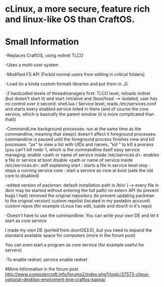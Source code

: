 # cLinux, a more secure, feature rich and linux-like OS than CraftOS.

# Small Information

-Replaces CraftOS, using rednet TLCO

-Uses a multi-user system

-Modified FS API (Forbid normal users from editing in critical folders)

-Load (in a kinda custom format) libraries and put them in _G

-2 hardcoded levels of threadmanagers
  first: TLCO level, reloads rednet (but doesn't start it) and start /vit/alive and /boot/load --> isolated, user has no control
         over it
  second: shell.lua / Service level, reads /etc/services.conf and starts every enabled service listed in there (and of course the
          core service, which is basically the parent window (it is more complicated than that))


-CommandLine
  background processes: run at the same time as the commandline, meaning that sleep() doesn't affect it
  foreground processes: commandline is paused until the foreground process finishes
  view and kill processes: "ps" to view a list with UIDs and names, "kill <uid>" to kill a process (you can't kill nmbr 1, which
                           is the commandline itself
  easy service managing:
          enable <path or name of service inside /etc/services.d>: enables a file or service at boot
          disable <path or name of service inside /etc/services.d>: self explaining
          start <path>: starts a file in service level
          stop <path>: stops a running service
          core <path or name of service>: start a service as core at boot (sets the old core to disabled)
          
-edited version of packman:
  default installation path is /bin/ (--> every file in /bin/ may be started without entering the full path)
  no extern API (to prevent bugs I had)
  removed the original repository (to prevent updating packman to the original version)
  custom repolist (located in my pastebin account)
  custom repos (for example cLinux has edit, luaide and doorX in it's repo)

-Doesn't have to use the commandline:
  You can write your own DE and let it start as core service
  
  I made my own DE (ported from doorOS3.0), but you need to expand the standard available space for computers (more in the
  forum post)
  
  You can even start a program as core service (for example useful for servers)
  
-To enable rednet:
  service enable rednet
  
#More Information in the forum post
http://www.computercraft.info/forums2/index.php?/topic/27573-clinux-optional-desktop-enviroment-bye-craftos-kappa/
